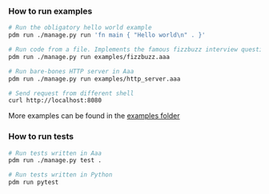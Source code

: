 ### How to run examples

```sh
# Run the obligatory hello world example
pdm run ./manage.py run 'fn main { "Hello world\n" . }'

# Run code from a file. Implements the famous fizzbuzz interview question.
pdm run ./manage.py run examples/fizzbuzz.aaa

# Run bare-bones HTTP server in Aaa
pdm run ./manage.py run examples/http_server.aaa

# Send request from different shell
curl http://localhost:8080
```

More examples can be found in the [examples folder](./../examples/)

### How to run tests

```sh
# Run tests written in Aaa
pdm run ./manage.py test .

# Run tests written in Python
pdm run pytest
```
